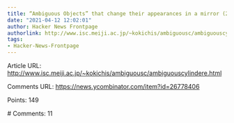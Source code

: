 ```yaml
---
title: “Ambiguous Objects” that change their appearances in a mirror (2018)
date: "2021-04-12 12:02:01"
author: Hacker News Frontpage
authorlink: http://www.isc.meiji.ac.jp/~kokichis/ambiguousc/ambiguouscylindere.html
tags:
- Hacker-News-Frontpage
---
```


<p>Article URL: <a href="http://www.isc.meiji.ac.jp/~kokichis/ambiguousc/ambiguouscylindere.html">http://www.isc.meiji.ac.jp/~kokichis/ambiguousc/ambiguouscylindere.html</a></p>
<p>Comments URL: <a href="https://news.ycombinator.com/item?id=26778406">https://news.ycombinator.com/item?id=26778406</a></p>
<p>Points: 149</p>
<p># Comments: 11</p>
